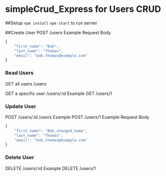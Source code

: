 # simpleCrud_Express for Users CRUD
##Setup 
`npm install`
`npm start` to run server

##Create User
POST 
/users
Example Request Body
```javascript
{
    "first_name": "Bob",
    "last_name": "Thomas",
    "email": "bob.thomas@example.com"
}
```
### Read Users
GET all users
/users

GET a specific user
/users/:id
Example GET /users/1


### Update User
POST /users/:id 
/users
Example POST /users/1
Example Request Body
```javascript
{
    "first_name": "Bob_changed_name",
    "last_name": "Thomas",
    "email": "bob.thomas@example.com"
}
```

### Delete User
DELETE /users/:id
Example DELETE /users/1
